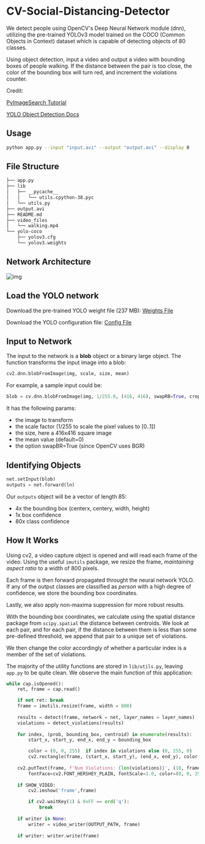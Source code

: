# CV-Social-Distancing-Detector

We detect people using OpenCV's Deep Neural Network module (dnn), utilizing the pre-trained YOLOv3 model trained on the COCO (Common Objects in Context) dataset which is capable of detecting objects of 80 classes.

Using object detection, input a video and output a video with bounding boxes of people walking. If the distance between the pair is too close, the color of the bounding box will turn red, and increment the violations counter.


Credit: 

[PyImageSearch Tutorial](https://www.pyimagesearch.com/2020/06/01/opencv-social-distancing-detector/)

[YOLO Object Detection Docs](https://opencv-tutorial.readthedocs.io/en/latest/yolo/yolo.html#create-a-blob)

## Usage
```bash
python app.py --input "input.avi" --output "output.avi" --display 0
```

## File Structure
```bash
├── app.py
├── lib
│   ├── __pycache__
│   │   └── utils.cpython-38.pyc
│   └── utils.py
├── output.avi
├── README.md
├── video_files
│   └── walking.mp4
└── yolo-coco
    ├── yolov3.cfg
    └── yolov3.weights
```

## Network Architecture

![img](https://opencv-tutorial.readthedocs.io/en/latest/_images/yolo1_net.png)


## Load the YOLO network

Download the pre-trained YOLO weight file (237 MB): [Weights File](https://pjreddie.com/media/files/yolov3.weights)

Download the YOLO configuration file: [Config File](https://opencv-tutorial.readthedocs.io/en/latest/_downloads/10e685aad953495a95c17bfecd1649e5/yolov3.cfg)


## Input to Network
The input to the network is a **blob** object or a binary large object. The function transforms the input image into a blob:
```python
cv2.dnn.blobFromImage(img, scale, size, mean)
```

For example, a sample input could be: 
```python
blob = cv.dnn.blobFromImage(img, 1/255.0, (416, 416), swapRB=True, crop=False)
```

It has the following params:

* the image to transform
* the scale factor (1/255 to scale the pixel values to [0..1])
* the size, here a 416x416 square image
* the mean value (default=0)
* the option swapBR=True (since OpenCV uses BGR)

## Identifying Objects
```python
net.setInput(blob)
outputs = net.forward(ln)
```

Our `outputs` object will be a vector of length 85:
* 4x the bounding box (centerx, centery, width, height)
* 1x box confidence
* 80x class confidence

## How It Works

Using cv2, a video capture object is opened and will read each frame of the video. Using the useful `imutils` package, we resize the frame, _maintaining aspect ratio_ to a width of 800 pixels. 

Each frame is then forward propagated throught the neural network YOLO. If any of the output classes are classified as _person_ with a high degree of confidence, we store the bounding box coordinates. 

Lastly, we also apply non-maxima suppression for more robust results.

With the bounding box coordinates, we calculate using the spatial distance package from `scipy.spatial` the distance between centroids. We look at each pair, and for each pair, if the distance between them is less than some pre-defined threshold, we append that pair to a unique set of violations. 

We then change the color accordingly of whether a particular index is a member of the set of violations. 

The majority of the utility functions are stored in `lib/utils.py`, leaving `app.py` to be quite clean. We observe the main function of this application:

```python
while cap.isOpened():
    ret, frame = cap.read()

    if not ret: break
    frame = imutils.resize(frame, width = 800)
    
    results = detect(frame, network = net, layer_names = layer_names)
    violations = detect_violations(results)
    
    for index, (prob, bounding_box, centroid) in enumerate(results):
        start_x, start_y, end_x, end_y = bounding_box

        color = (0, 0, 255)  if index in violations else (0, 255, 0)
        cv2.rectangle(frame, (start_x, start_y), (end_x, end_y), color, 2)
    
    cv2.putText(frame, f'Num Violations: {len(violations)}', (10, frame.shape[0] - 25),
		fontFace=cv2.FONT_HERSHEY_PLAIN, fontScale=1.0, color=(0, 0, 255), thickness=1)
    
    if SHOW_VIDEO: 
        cv2.imshow('frame',frame)

        if cv2.waitKey(1) & 0xFF == ord('q'):
            break
    
    if writer is None:
        writer = video_writer(OUTPUT_PATH, frame)
    
    if writer: writer.write(frame)


```